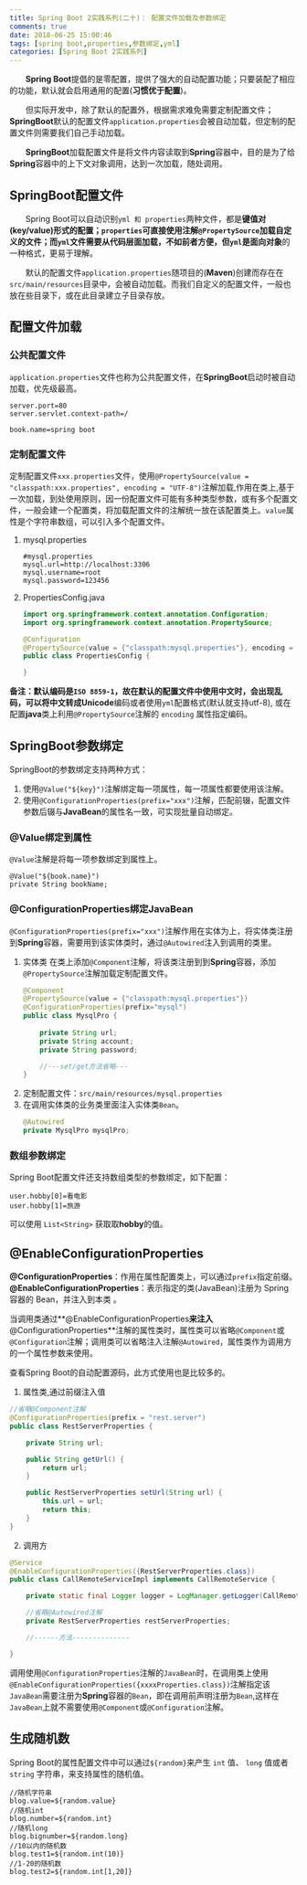 ```yaml
---
title: Spring Boot 2实践系列(二十)： 配置文件加载及参数绑定
comments: true
date: 2018-06-25 15:00:46
tags: [spring boot,properties,参数绑定,yml]
categories: [Spring Boot 2实践系列]
---
```

　　**Spring Boot**提倡的是零配置，提供了强大的自动配置功能；只要装配了相应的功能，默认就会启用通用的配置(**习惯优于配置**)。

　　但实际开发中，除了默认的配置外，根据需求难免需要定制配置文件；**SpringBoot**默认的配置文件`application.properties`会被自动加载，但定制的配置文件则需要我们自己手动加载。

　　**SpringBoot**加载配置文件是将文件内容读取到**Spring**容器中，目的是为了给**Spring**容器中的上下文对象调用，达到一次加载，随处调用。
<!-- more -->
## SpringBoot配置文件 ##
　　Spring Boot可以自动识别`yml 和 properties`两种文件，都是**键值对(key/value)**形式的配置；`properties`可直接使用注解`@PropertySource`加载自定义的文件；而`yml`文件需要从代码层面加载，不如前者方便，但`yml`是**面向对象**的一种格式，更易于理解。

　　默认的配置文件`application.properties`随项目的(**Maven**)创建而存在在`src/main/resources`目录中，会被自动加载。而我们自定义的配置文件，一般也放在些目录下，或在此目录建立子目录存放。

## 配置文件加载 ##
### 公共配置文件 ###
`application.properties`文件也称为公共配置文件，在**SpringBoot**启动时被自动加载，优先级最高。
``` properties
server.port=80
server.servlet.context-path=/

book.name=spring boot
```

### 定制配置文件 ###
定制配置文件`xxx.properties`文件，使用`@PropertySource(value = "classpath:xxx.properties", encoding = "UTF-8")`注解加载,作用在类上,基于一次加载，到处使用原则，因一份配置文件可能有多种类型参数，或有多个配置文件，一般会建一个配置类，将加载配置文件的注解统一放在该配置类上。`value`属性是个字符串数组，可以引入多个配置文件。
1. mysql.properties
	```
	#mysql.properties
	mysql.url=http://localhost:3306
	mysql.username=root
	mysql.password=123456
	```
2. PropertiesConfig.java
	``` java
	import org.springframework.context.annotation.Configuration;
	import org.springframework.context.annotation.PropertySource;
	
	@Configuration
	@PropertySource(value = {"classpath:mysql.properties"}, encoding = "utf-8")
	public class PropertiesConfig {
	
	}
	```
**备注：**默认编码是`ISO 8859-1`，故在默认的配置文件中使用中文时，会出现乱码，可以将中文转成**Unicode**编码或者使用`yml`配置格式(默认就支持utf-8), 或在配置**java**类上利用`@PropertySource`注解的 `encoding` 属性指定编码。

## SpringBoot参数绑定 ##
SpringBoot的参数绑定支持两种方式：
1. 使用`@Value("${key}")`注解绑定每一项属性，每一项属性都要使用该注解。
2. 使用`@ConfigurationProperties(prefix="xxx")`注解，匹配前辍，配置文件参数后辍与**JavaBean**的属性名一致，可实现批量自动绑定。

### @Value绑定到属性 ###
`@Value`注解是将每一项参数绑定到属性上。
``` 
@Value("${book.name}")
private String bookName;
```

### @ConfigurationProperties绑定JavaBean ###
`@ConfigurationProperties(prefix="xxx")`注解作用在实体为上，将实体类注册到**Spring**容器，需要用到该实体类时，通过`@Autowired`注入到调用的类里。
1. 实体类
	在类上添加`@Component`注解，将该类注册到到**Spring**容器，添加`@PropertySource`注解加载定制配置文件。
	``` java
	@Component
	@PropertySource(value = {"classpath:mysql.properties"})
	@ConfigurationProperties(prefix="mysql")
	public class MysqlPro {
		
		private String url;
		private String account;
		private String password;
	
		//---set/get方法省略---
	}
	```
2. 定制配置文件：`src/main/resources/mysql.properties`
3. 在调用实体类的业务类里面注入实体类`Bean`。
	``` java
	@Autowired
	private MysqlPro mysqlPro;
	```

### 数组参数绑定 ###
Spring Boot配置文件还支持数组类型的参数绑定，如下配置：
``` 
user.hobby[0]=看电影
user.hobby[1]=旅游
```
可以使用 `List<String>` 获取取**hobby**的值。


## @EnableConfigurationProperties ##
**@ConfigurationProperties**：作用在属性配置类上，可以通过`prefix`指定前缀。
**@EnableConfigurationProperties**：表示指定的类(JavaBean)注册为 Spring 容器的 Bean，并注入到本类 。

当调用类通过**@EnableConfigurationProperties**来注入**@ConfigurationProperties**注解的属性类时，属性类可以省略`@Component`或`@Configuration`注解；调用类可以省略注入注解`@Autowired`，属性类作为调用方的一个属性参数来使用。

查看Spring Boot的自动配置源码，此方式使用也是比较多的。

1. 属性类,通过前缀注入值
``` java
//省略@Component注解
@ConfigurationProperties(prefix = "rest.server")
public class RestServerProperties {

    private String url;

    public String getUrl() {
        return url;
    }

    public RestServerProperties setUrl(String url) {
        this.url = url;
        return this;
    }
}
```
2. 调用方
``` java
@Service
@EnableConfigurationProperties({RestServerProperties.class})
public class CallRemoteServiceImpl implements CallRemoteService {

    private static final Logger logger = LogManager.getLogger(CallRemoteServiceImpl.class);

	//省略@Autowired注解
    private RestServerProperties restServerProperties;

	//------方法--------------

}
```

调用使用`@ConfigurationProperties`注解的`JavaBean`时，在调用类上使用`@EnableConfigurationProperties({xxxxProperties.class})`注解指定该`JavaBean`需要注册为**Spring**容器的`Bean`，即在调用前声明注册为`Bean`,这样在`JavaBean`上就不需要使用`@Component`或`@Configuration`注解。

## 生成随机数 ##
Spring Boot的属性配置文件中可以通过`${random}`来产生 `int` 值、 `long` 值或者 `string` 字符串，来支持属性的随机值。
``` 
//随机字符串
blog.value=${random.value}
//随机int
blog.number=${random.int}
//随机long
blog.bignumber=${random.long}
//10以内的随机数
blog.test1=${random.int(10)}
//1-20的随机数
blog.test2=${random.int[1,20]}
```
